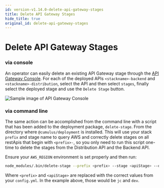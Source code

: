 ```yaml
---
id: version-v1.14.0-delete-api-gateway-stages
title: Delete API Gateway Stages
hide_title: true
original_id: delete-api-gateway-stages
---
```


# Delete API Gateway Stages


### via console
An operator can easily delete an existing API Gateway stage through the [API Gateway Console](https://console.aws.amazon.com/apigateway/). For each of the deployed APIs `<stackname>-backend` and `<stackname>-distribution`, select the API and then select `stages`, finally select the deployed stage and use the `Delete Stage` button.

![Sample image of API Gateway Console](assets/APIGateway-Delete-Stage.png)


### via command line
The same action can be accomplished from the command line with a script that has been added to the deployment package, `delete-stage`.  From the directory where `@cumulus/deployment` is installed.  This will use your stack `prefix` and stage name to query AWS and correctly delete stages on all restApis that begin with `<prefix>-`, so you only need to run this script one-time to delete the stages from the Distribution API and the Backend API.

Ensure your `AWS_REGION` environment is set properly and then run:

```sh
node_modules/.bin/delete-stage --prefix <prefix> --stage <apiStage> --doit
```

Where `<prefix>` and `<apiStage>` are replaced with the correct values from your `config.yml`.  In the example above, those would be `jc` and `dev`.
